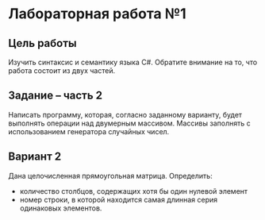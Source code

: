 # Лабораторная работа №1

## Цель работы
Изучить синтаксис и семантику языка C#. Обратите внимание на то, что работа состоит из двух частей.

## Задание – часть 2
Написать программу, которая, согласно заданному варианту, будет выполнять операции над двумерным массивом. Массивы заполнять с использованием генератора случайных чисел.

## Вариант 2
Дана целочисленная прямоугольная матрица. Определить:
- количество столбцов, содержащих хотя бы один нулевой элемент
- номер строки, в которой находится самая длинная серия одинаковых элементов.
